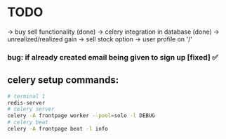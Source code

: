 # TODO
-> buy sell functionality (done)
-> celery integration in database (done)
-> unrealized/realized gain
-> sell stock option
-> user profile on '/'
### bug: if already created email being given to sign up [fixed] ✅
## celery setup commands: 
```bash
# terminal 1
redis-server
# celery server
celery -A frontpage worker --pool=solo -l DEBUG
# celery beat
celery -A frontpage beat -l info
```
